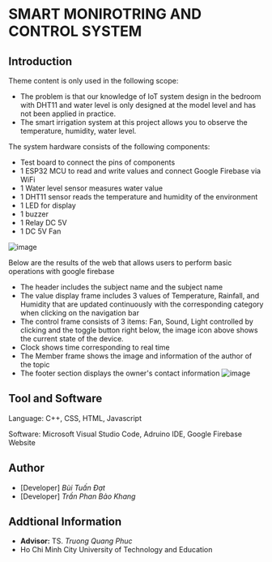 # SMART MONIROTRING AND CONTROL SYSTEM

## Introduction
Theme content is only used in the following scope:
- The problem is that our knowledge of IoT system design in the bedroom with DHT11 and water level is only designed at the model level and has not been applied in practice.
- The smart irrigation system at this project allows you to observe the temperature, humidity, water level.

The system hardware consists of the following components:
-	Test board to connect the pins of components
-	1 ESP32 MCU to read and write values and connect Google Firebase via WiFi
-	1 Water level sensor measures water value
-	1 DHT11 sensor reads the temperature and humidity of the environment
-	1 LED for display
-	1 buzzer
-	1 Relay DC 5V
-	1 DC 5V Fan

![image](https://user-images.githubusercontent.com/116724181/215776528-029f0258-eb60-4ec0-a65d-8037f01e4c7a.png)


Below are the results of the web that allows users to perform basic operations with google firebase
- The header includes the subject name and the subject name
- The value display frame includes 3 values of Temperature, Rainfall, and Humidity that are updated continuously with the corresponding category when clicking on the navigation bar
- The control frame consists of 3 items: Fan, Sound, Light controlled by clicking and the toggle button right below, the image icon above shows the current state of the device.
- Clock shows time corresponding to real time
- The Member frame shows the image and information of the author of the topic
- The footer section displays the owner's contact information
![image](https://user-images.githubusercontent.com/116724181/215776335-d2bcca67-7cbb-4f7f-94a4-b7fa4887e2fd.png)

## Tool and Software
Language: C++, CSS, HTML, Javascript

Software: Microsoft Visual Studio Code, Adruino IDE, Google Firebase Website

## Author
  - [Developer] *Bùi Tuấn Đạt*
  - [Developer] *Trần Phan Bảo Khang*
## Addtional Information
  - **Advisor:** TS. *Truong Quang Phuc*
  - Ho Chi Minh City University of Technology and Education  
